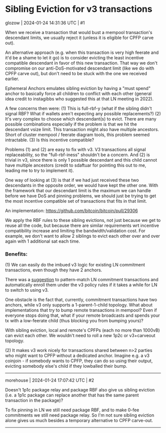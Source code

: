 # Sibling Eviction for v3 transactions

glozow | 2024-01-24 14:31:36 UTC | #1

When we receive a transaction that would bust a mempool transaction's descendant limits, we usually reject it (unless it is eligible for CPFP carve out).

An alternative approach (e.g. when this transaction is very high feerate and it'd be a shame to let it go) is to consider evicting the least incentive compatible descendant in favor of this new transaction. That way we don't compromise on our anti-DoS-motivated descendant limit (like we do with CPFP carve out), but don't need to be stuck with the one we received earlier.

Ephemeral Anchors emulates sibling eviction by having a "must spend" anchor to basically force all children to conflict with each other (general idea credit to instagibbs who suggested this at that LN meeting in 2022).

A few concerns then were:
(1) This is full-rbf-y (what if the sibling didn't signal RBF? What if wallets aren't expecting any possible replacements?)
(2) It's very complex to choose which descendant(s) to evict. There are many possible combinations especially if the problem is that we hit the descendant vsize limit. This transaction might also have multiple ancestors. Short of cluster mempool / feerate diagram tools, this problem seemed intractable.
(3) Is this incentive compatible?

Problems (1) and (2) are easy to fix with v3. V3 transactions all signal replaceability, so the "full-rbf-iness" shouldn't be a concern. And (2) is trivial in v3, since there is only 1 possible descendant and this child cannot have multiple ancestors (credit to sdaftuar for pointing this out to me, leading me to try to implement it).

One way of looking at (3) is that if we had just received these two descendants in the opposite order, we would have kept the other one. With the framework that our descendant limit is the maximum we can handle before we have DoS and pinning problems, we should just be trying to get the most incentive compatible set of transactions that fits in that limit.

An implementation: https://github.com/bitcoin/bitcoin/pull/29306

We apply the RBF rules to these sibling evictions, not just because we get to reuse all the code, but because there are similar requirements wrt incentive compatibility increase and limiting the bandwidth/validation cost. For example, we don't want to allow 2 siblings to evict each other over and over again with 1 additional sat each time.

### Benefits:

(1) We can easily do the imbued v3 logic for existing LN commitment transactions, even though they have 2 anchors.

There was a [suggestion](https://delvingbitcoin.org/t/lightning-transactions-with-v3-and-ephemeral-anchors/418/2?u=glozow) to pattern-match LN commitment transactions and automatically enroll them under the v3 policy rules if it takes a while for LN to switch to using v3.

One obstacle is the fact that, currently, commitment transactions have two anchors, while v3 only supports a 1-parent-1-child topology. What about implementations that try to bump remote transactions in mempool? Even if everyone stops doing that, what if your remote broadcasts and spends your tx with a low-feerate child (thus blocking you from bumping yours)?

With sibling eviction, local and remote's CPFPs (each no more than 1000vB) can evict each other. We wouldn't need to roll a new 1p2c or v3+carveout topology.

(2) It makes v3 work nicely for transactions shared between n>2 parties who might want to CPFP without a dedicated anchor. Imagine e.g. a v3 coinjoin - if somebody wants to CPFP, they can do so using their output, evicting somebody else's child if they lowballed their bump.

-------------------------

morehouse | 2024-01-24 17:07:42 UTC | #2

Doesn't 1p1c package relay and package RBF also give us sibling eviction (i.e. a 1p1c package can replace another that has the same parent transaction in the package)?

To fix pinning in LN we still need package RBF, and to make 0-fee commitments we still need package relay.  So I'm not sure sibling eviction alone gives us much besides a temporary alternative to CPFP carve-out.

-------------------------

